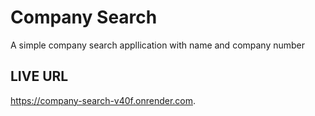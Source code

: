 # Company Search

A simple company search appllication with name and company number

## LIVE URL

https://company-search-v40f.onrender.com.
